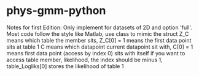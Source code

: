 # phys-gmm-python

Notes for first Edition: Only implement for datasets of 2D and option 'full'.
                         Most code follow the style like Matlab, use class to mimic the struct
                         Z_C means which table the member sits, Z_C[0] = 1 means the first data point sits at table 1
                         C means which datapoint current datapoint sit with, C[0] = 1 means first data point (access by index 0) sits with itself
                         if you want to access table member, likelihood, the index should be minus 1, table_Logliks[0] stores the likelihood of table 1
